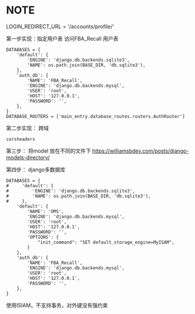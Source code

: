 # NOTE

LOGIN_REDIRECT_URL = '/accounts/profile/'

第一步实现：指定用户表 访问FBA_Recall 用户表

```
DATABASES = {
    'default': {
        'ENGINE': 'django.db.backends.sqlite3',
        'NAME': os.path.join(BASE_DIR, 'db.sqlite3'),
    },
    'auth_db': {
        'NAME': 'FBA_Recall',
        'ENGINE': 'django.db.backends.mysql',
        'USER': 'root',
        'HOST': '127.0.0.1',
        'PASSWORD': '',
    },
}
DATABASE_ROUTERS = ['main_entry.database_routes.routers.AuthRouter']
```

第二步实现：
跨域
```
corsheaders
```

第三步：
将model 放在不同的文件下
https://williamsbdev.com/posts/django-models-directory/

第四步：
django多数据库

```
DATABASES = {
#     'default': {
#         'ENGINE': 'django.db.backends.sqlite3',
#         'NAME': os.path.join(BASE_DIR, 'db.sqlite3'),
#     },
    'default': {
        'NAME': 'OMS',
        'ENGINE': 'django.db.backends.mysql',
        'USER': 'root',
        'HOST': '127.0.0.1',
        'PASSWORD': '',
        'OPTIONS': {
            "init_command": "SET default_storage_engine=MyISAM",
        }
    },
    'auth_db': {
        'NAME': 'FBA_Recall',
        'ENGINE': 'django.db.backends.mysql',
        'USER': 'root',
        'HOST': '127.0.0.1',
        'PASSWORD': '',
    },
}
```

使用ISIAM，不支持事务，对外键没有强约束

